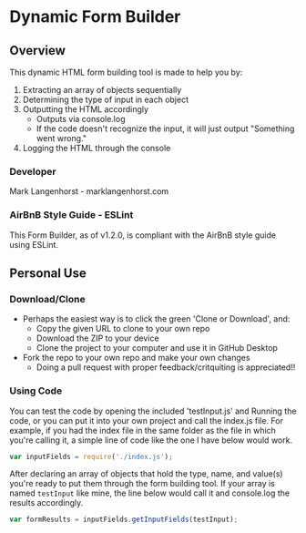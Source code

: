 # Dynamic Form Builder

## Overview
This dynamic HTML form building tool is made to help you by:
1. Extracting an array of objects sequentially
2. Determining the type of input in each object
3. Outputting the HTML accordingly
   * Outputs via console.log
   * If the code doesn't recognize the input, it will just output "Something went wrong."
4. Logging the HTML through the console

### Developer
Mark Langenhorst - marklangenhorst.com

### AirBnB Style Guide - ESLint
This Form Builder, as of v1.2.0, is compliant with the AirBnB style guide using ESLint.

## Personal Use

### Download/Clone
* Perhaps the easiest way is to click the green 'Clone or Download', and:
   * Copy the given URL to clone to your own repo
   * Download the ZIP to your device
   * Clone the project to your computer and use it in GitHub Desktop
* Fork the repo to your own repo and make your own changes
   * Doing a pull request with proper feedback/critquiting is appreciated!!

### Using Code
You can test the code by opening the included 'testInput.js' and Running the code, or you can put it into your own project and call the index.js file. For example, if you had the index file in the same folder as the file in which you're calling it, a simple line of code like the one I have below would work.
```javascript
var inputFields = require('./index.js');
```

After declaring an array of objects that hold the type, name, and value(s) you're ready to put them through the form building tool. If your array is named ```testInput``` like mine, the line below would call it and console.log the results accordingly.
```javascript
var formResults = inputFields.getInputFields(testInput);
```
